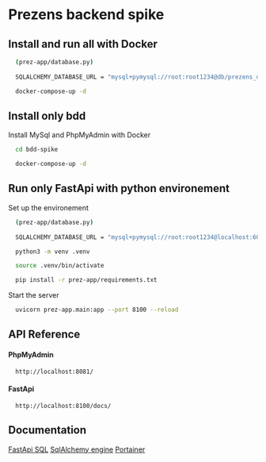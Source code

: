 # Prezens backend spike



## Install and run all with Docker


```bash
  (prez-app/database.py)
  
  SQLALCHEMY_DATABASE_URL = "mysql+pymysql://root:root1234@db/prezens_db"
```

```bash
  docker-compose-up -d
```

## Install only bdd

Install MySql and PhpMyAdmin with Docker

```bash
  cd bdd-spike
```

```bash
  docker-compose-up -d
```
## Run only FastApi with python environement

Set up the environement

```bash
  (prez-app/database.py)
  
  SQLALCHEMY_DATABASE_URL = "mysql+pymysql://root:root1234@localhost:6033/prezens_db"
```

```bash
  python3 -m venv .venv
```

```bash
  source .venv/bin/activate
```

```bash
  pip install -r prez-app/requirements.txt
```
Start the server

```bash
  uvicorn prez-app.main:app --port 8100 --reload
```



## API Reference

#### PhpMyAdmin

```http
  http://localhost:8081/
```

#### FastApi 

```http
  http://localhost:8100/docs/
```

## Documentation

[FastApi SQL](https://fastapi.tiangolo.com/tutorial/sql-databases/)
[SqlAlchemy engine](https://docs.sqlalchemy.org/en/14/core/engines.html#sqlalchemy.create_engine)
[Portainer](https://www.portainer.io/blog/portainer-your-docker-gui-for-your-ubuntu-linux-desktop)
